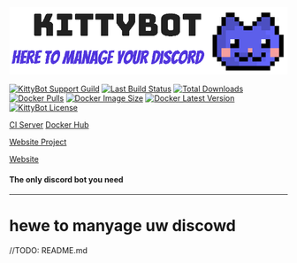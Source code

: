 [![Website Banner](.github/banner.png)](https://kittybot.de) 

[![KittyBot Support Guild](https://discordapp.com/api/guilds/608506410803658753/embed.png?style=shield)](https://discord.gg/sD3ABd5)
[![Last Build Status](https://img.shields.io/teamcity/https/ci.kittybot.de/s/KittyBot_Bot_Master_Jar_Build.svg)](https://ci.kittybot.de/project/KittyBot_Bot?guest=1)
[![Total Downloads](https://img.shields.io/github/downloads/TopiSenpai/kittybot/total.svg)](https://github.com/TopiSenpai/kittybot/releases) 
[![Docker Pulls](https://img.shields.io/docker/pulls/topisenpai/kittybot.svg)](https://hub.docker.com/repository/docker/topisenpai/kittybot) 
[![Docker Image Size](https://img.shields.io/docker/image-size/topisenpai/kittybot/latest)](https://hub.docker.com/repository/docker/topisenpai/kittybot)
[![Docker Latest Version](https://img.shields.io/docker/v/topisenpai/kittybot)](https://hub.docker.com/repository/docker/topisenpai/kittybot) 
[![KittyBot License](https://img.shields.io/github/license/TopISenpai/KittyBot)](LICENSE)

[CI Server](https://ci.kittybot.de/project/KittyBot_Bot?guest=1)
[Docker Hub](https://hub.docker.com/repository/docker/topisenpai/kittybot)

[Website Project](https://github.com/KittyBot-Org/KittyBot-Website)

[Website](https://kittybot.de)
#### The only discord bot you need
---

# hewe to manyage uw discowd

//TODO: README.md
